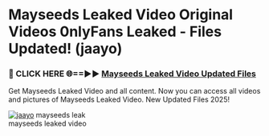 # Mayseeds Leaked Video Original Videos 0nlyFans Leaked - Files Updated! (jaayo)

<h3>🔴 CLICK HERE 🌐==►► <a href="https://tinyurl.com/3hn5wdd3" rel="nofollow">Mayseeds Leaked Video Updated Files</a></h3>

Get Mayseeds Leaked Video and all content. Now you can access all videos and pictures of Mayseeds Leaked Video. New Updated Files 2025!

[![jaayo](https://i.imgur.com/4HnBqBT.gif)](https://tinyurl.com/3hn5wdd3)
mayseeds leak<br>
mayseeds leaked video